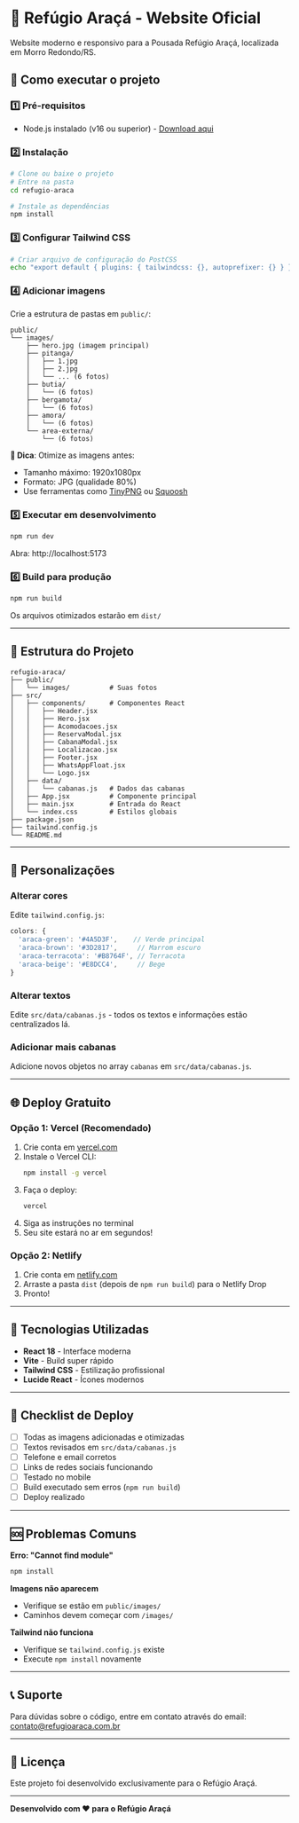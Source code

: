 # 🏡 Refúgio Araçá - Website Oficial

Website moderno e responsivo para a Pousada Refúgio Araçá, localizada em Morro Redondo/RS.

## 🚀 Como executar o projeto

### 1️⃣ Pré-requisitos

- Node.js instalado (v16 ou superior) - [Download aqui](https://nodejs.org)

### 2️⃣ Instalação

```bash
# Clone ou baixe o projeto
# Entre na pasta
cd refugio-araca

# Instale as dependências
npm install
```

### 3️⃣ Configurar Tailwind CSS

```bash
# Criar arquivo de configuração do PostCSS
echo "export default { plugins: { tailwindcss: {}, autoprefixer: {} } }" > postcss.config.js
```

### 4️⃣ Adicionar imagens

Crie a estrutura de pastas em `public/`:

```
public/
└── images/
    ├── hero.jpg (imagem principal)
    ├── pitanga/
    │   ├── 1.jpg
    │   ├── 2.jpg
    │   └── ... (6 fotos)
    ├── butia/
    │   └── (6 fotos)
    ├── bergamota/
    │   └── (6 fotos)
    ├── amora/
    │   └── (6 fotos)
    └── area-externa/
        └── (6 fotos)
```

**📸 Dica**: Otimize as imagens antes:

- Tamanho máximo: 1920x1080px
- Formato: JPG (qualidade 80%)
- Use ferramentas como [TinyPNG](https://tinypng.com) ou [Squoosh](https://squoosh.app)

### 5️⃣ Executar em desenvolvimento

```bash
npm run dev
```

Abra: http://localhost:5173

### 6️⃣ Build para produção

```bash
npm run build
```

Os arquivos otimizados estarão em `dist/`

---

## 📁 Estrutura do Projeto

```
refugio-araca/
├── public/
│   └── images/          # Suas fotos
├── src/
│   ├── components/      # Componentes React
│   │   ├── Header.jsx
│   │   ├── Hero.jsx
│   │   ├── Acomodacoes.jsx
│   │   ├── ReservaModal.jsx
│   │   ├── CabanaModal.jsx
│   │   ├── Localizacao.jsx
│   │   ├── Footer.jsx
│   │   ├── WhatsAppFloat.jsx
│   │   └── Logo.jsx
│   ├── data/
│   │   └── cabanas.js   # Dados das cabanas
│   ├── App.jsx          # Componente principal
│   ├── main.jsx         # Entrada do React
│   └── index.css        # Estilos globais
├── package.json
├── tailwind.config.js
└── README.md
```

---

## 🎨 Personalizações

### Alterar cores

Edite `tailwind.config.js`:

```javascript
colors: {
  'araca-green': '#4A5D3F',    // Verde principal
  'araca-brown': '#3D2817',     // Marrom escuro
  'araca-terracota': '#B8764F', // Terracota
  'araca-beige': '#E8DCC4',     // Bege
}
```

### Alterar textos

Edite `src/data/cabanas.js` - todos os textos e informações estão centralizados lá.

### Adicionar mais cabanas

Adicione novos objetos no array `cabanas` em `src/data/cabanas.js`.

---

## 🌐 Deploy Gratuito

### Opção 1: Vercel (Recomendado)

1. Crie conta em [vercel.com](https://vercel.com)
2. Instale o Vercel CLI:
   ```bash
   npm install -g vercel
   ```
3. Faça o deploy:
   ```bash
   vercel
   ```
4. Siga as instruções no terminal
5. Seu site estará no ar em segundos!

### Opção 2: Netlify

1. Crie conta em [netlify.com](https://netlify.com)
2. Arraste a pasta `dist` (depois de `npm run build`) para o Netlify Drop
3. Pronto!

---

## 🔧 Tecnologias Utilizadas

- **React 18** - Interface moderna
- **Vite** - Build super rápido
- **Tailwind CSS** - Estilização profissional
- **Lucide React** - Ícones modernos

---

## 📝 Checklist de Deploy

- [ ] Todas as imagens adicionadas e otimizadas
- [ ] Textos revisados em `src/data/cabanas.js`
- [ ] Telefone e email corretos
- [ ] Links de redes sociais funcionando
- [ ] Testado no mobile
- [ ] Build executado sem erros (`npm run build`)
- [ ] Deploy realizado

---

## 🆘 Problemas Comuns

**Erro: "Cannot find module"**

```bash
npm install
```

**Imagens não aparecem**

- Verifique se estão em `public/images/`
- Caminhos devem começar com `/images/`

**Tailwind não funciona**

- Verifique se `tailwind.config.js` existe
- Execute `npm install` novamente

---

## 📞 Suporte

Para dúvidas sobre o código, entre em contato através do email: contato@refugioaraca.com.br

---

## 📄 Licença

Este projeto foi desenvolvido exclusivamente para o Refúgio Araçá.

---

**Desenvolvido com ❤️ para o Refúgio Araçá**
